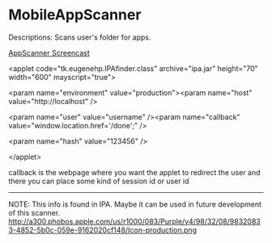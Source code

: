 MobileAppScanner
================

Descriptions: Scans user's folder for apps.

[AppScanner Screencast](http://www.youtube.com/watch?v=Hos32MiPfSY)

\<applet code="tk.eugenehp.IPAfinder.class" archive="ipa.jar" height="70" width="600" mayscript="true"\>

\<param name="environment" value="production"><param name="host" value="http://localhost" /\>

\<param name="user" value="username" /\>\<param name="callback" value="window.location.href='/done';" /\>

\<param name="hash" value="123456" /\>

\</applet\>


callback is the webpage where you want the applet to redirect the user and there you can place some kind of session id or user id

***

NOTE:
This info is found in IPA.  Maybe it can be used in future development of this scanner.
http://a300.phobos.apple.com/us/r1000/083/Purple/v4/98/32/08/98320833-4852-5b0c-059e-9162020cf148/Icon-production.png